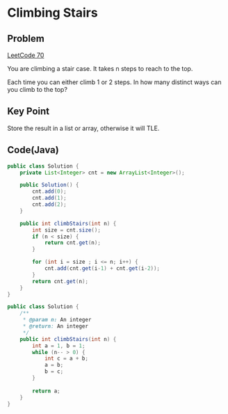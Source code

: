 Climbing Stairs
===


Problem
-------

[LeetCode 70](https://oj.leetcode.com/problems/climbing-stairs/)

You are climbing a stair case. It takes n steps to reach to the top.

Each time you can either climb 1 or 2 steps. In how many distinct ways can you climb to the top?


Key Point
---------

Store the result in a list or array, otherwise it will TLE.


Code(Java)
----------

```java
public class Solution {
    private List<Integer> cnt = new ArrayList<Integer>();

    public Solution() {
        cnt.add(0);
        cnt.add(1);
        cnt.add(2);
    }

    public int climbStairs(int n) {
        int size = cnt.size();
        if (n < size) {
            return cnt.get(n);
        }

        for (int i = size ; i <= n; i++) {
            cnt.add(cnt.get(i-1) + cnt.get(i-2));
        }
        return cnt.get(n);
    }
}

public class Solution {
    /**
     * @param n: An integer
     * @return: An integer
     */
    public int climbStairs(int n) {
        int a = 1, b = 1;
        while (n-- > 0) {
            int c = a + b;
            a = b; 
            b = c;
        }
        
        return a;
    }
}

```